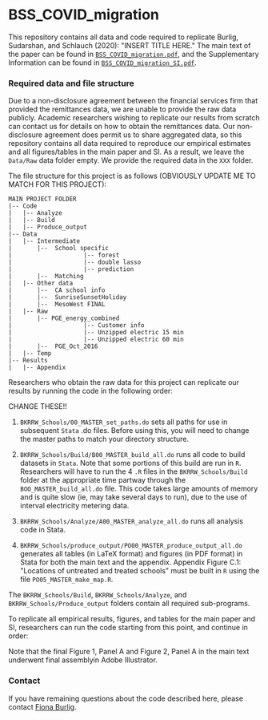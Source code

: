 # BSS_COVID_migration
This repository contains all data and code required to replicate Burlig, Sudarshan, and Schlauch (2020): "INSERT TITLE HERE." The main text of the paper can be found in [`BSS_COVID_migration.pdf`](LINK), and the Supplementary Information can be found in [`BSS_COVID_migration_SI.pdf`](LINK).

### Required data and file structure
Due to a non-disclosure agreement between the financial services firm that provided the remittances data, we are unable to provide the raw data publicly. Academic researchers wishing to replicate our results from scratch can contact us for details on how to obtain the remittances data. Our non-disclosure agreement does permit us to share aggregated data, so this repository contains all data required to reproduce our empirical estimates and all figures/tables in the main paper and SI. As a result, we leave the `Data/Raw` data folder empty. We provide the required data in the `XXX` folder.

The file structure for this project is as follows (OBVIOUSLY UPDATE ME TO MATCH FOR THIS PROJECT):
```
MAIN PROJECT FOLDER
|-- Code
|   |-- Analyze
|   |-- Build
|   |-- Produce_output
|-- Data
|   |-- Intermediate
|       |--  School specific
|                    |-- forest
|                    |-- double lasso
|                    |-- prediction
|       |--  Matching
|   |-- Other data
|       |--  CA school info
|       |--  SunriseSunsetHoliday
|       |--  MesoWest FINAL
|   |-- Raw
|       |-- PGE_energy_combined
|                    |-- Customer info
|                    |-- Unzipped electric 15 min
|                    |-- Unzipped electric 60 min
|       |--  PGE_Oct_2016
|   |-- Temp
|-- Results
|   |-- Appendix
```
Researchers who obtain the raw data for this project can replicate our results by running the code in the following order:

CHANGE THESE!!
1) `BKRRW_Schools/00_MASTER_set_paths.do` sets all paths for use in subsequent `Stata` .do files. Before using this, you will need to change the master paths to match your directory structure.

2) `BKRRW_Schools/Build/B00_MASTER_build_all.do` runs all code to build datasets in `Stata`. Note that some portions of this build are run in `R`. Researchers will have to run the 4 `.R` files in the `BKRRW_Schools/Build` folder at the appropriate time partway through the `BOO_MASTER_build_all.do` file. This code takes large amounts of memory and is quite slow (ie, may take several days to run), due to the use of interval electricity metering data.

3) `BKRRW_Schools/Analyze/A00_MASTER_analyze_all.do` runs all analysis code in Stata. 

4) `BKRRW_Schools/produce_output/PO00_MASTER_produce_output_all.do` generates all tables (in LaTeX format) and figures (in PDF format) in Stata for both the main text and the appendix. Appendix Figure C.1: "Locations of untreated and treated schools" must be built in `R` using the file `PO05_MASTER_make_map.R`.

The `BKRRW_Schools/Build`, `BKRRW_Schools/Analyze`, and `BKRRW_Schools/Produce_output` folders contain all required sub-programs. 

To replicate all empirical results, figures, and tables for the main paper and SI, researchers can run the code starting from this point, and continue in order:

Note that the final Figure 1, Panel A and Figure 2, Panel A in the main text underwent final assemblyin Adobe Illustrator.


### Contact
If you have remaining questions about the code described here, please contact [Fiona Burlig](mailto:burlig@uchicago.edu).
